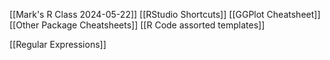 [[Mark's R Class 2024-05-22]]
[[RStudio Shortcuts]]
[[GGPlot Cheatsheet]]
[[Other Package Cheatsheets]]
[[R Code assorted templates]]

[[Regular Expressions]]
